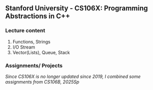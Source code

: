 ## Stanford University - CS106X: Programming Abstractions in C++
### Lecture content
1. Functions, Strings
2. I/O Stream
3. Vector(Lists), Queue, Stack


### Assignments/ Projects
*Since CS106X is no longer updated since 2019, I combined some assignments from CS106B, 2025Sp*